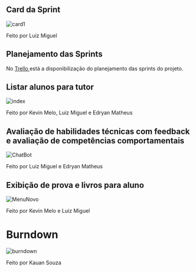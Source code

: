 ## Card da Sprint
![card1](https://github.com/kevingabrielmelo/nLearning-Team2/blob/master/readme-assets/Card_4.png)

Feito por Luiz Miguel

## Planejamento das Sprints
No <a href='https://trello.com/b/EVkEayjU/api-3-semestre'> Trello </a>
está a disponibilização do planejamento das sprints do projeto.

## Listar alunos para tutor
![index](htthttps://github.com/kevingabrielmelo/nLearning-Team2/blob/sprint_4/readme-assets/sprint_4/ListaAlunos.png)

Feito por Kevin Melo, Luiz Miguel e Edryan Matheus

## Avaliação de habilidades técnicas com feedback e avaliação de competências comportamentais
![ChatBot](https://github.com/kevingabrielmelo/nLearning-Team2/blob/sprint_4/readme-assets/sprint_4/DetalhesAluno.png)

Feito por Luiz Miguel e Edryan Matheus

## Exibição de prova e livros para aluno
![MenuNovo](https://github.com/kevingabrielmelo/nLearning-Team2/blob/sprint_4/readme-assets/sprint_4/LivroProva.gif)

Feito por Kevin Melo e Luiz Miguel

# Burndown

![burndown](https://github.com/kevingabrielmelo/nLearning-Team2/blob/master/readme-assets/burndown-sprint-4.jpeg)

Feito por Kauan Souza
